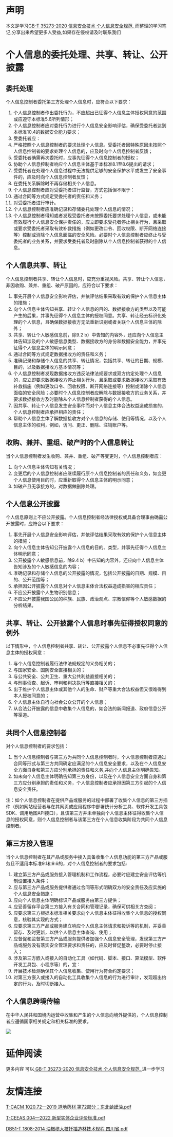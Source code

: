 # 声明 
本文是学习[GB-T 35273-2020 信息安全技术 个人信息安全规范. ](https://siduwenku.com/view/19?f=new_2023)而整理的学习笔记,分享出来希望更多人受益,如果存在侵权请及时联系我们
# 个人信息的委托处理、共享、转让、公开披露  
  
## 委托处理  
  
个人信息控制者委托第三方处理个人信息时，应符合以下要求：  
  
1.  个人信息控制者作出委托行为，不应超出已征得个人信息主体授权同意的范围或应遵守本标准5.6所列情形；  
2.  个人信息控制者应对委托行为进行个人信息安全影响评估，确保受委托者达到本标准10.4的数据安全能力要求；  
3.  受委托者应：  
4.  严格按照个人信息控制者的要求处理个人信息。受委托者因特殊原因未按照个人信息控制者的要求处理个人信息的，应及时向个人信息控制者反馈；  
5.  受委托者确需再次委托时，应事先征得个人信息控制者的授权；  
6.  协助个人信息控制者响应个人信息主体基于本标准8.1至8.6提出的请求；  
7.  受委托者在处理个人信息过程中无法提供足够的安全保护水平或发生了安全事件的，应及时向个人信息控制者反馈；  
8.  在委托关系解除时不再存储相关个人信息。  
9.  个人信息控制者应对受委托者进行监督，方式包括但不限于：  
10. 通过合同等方式规定受委托者的责任和义务；  
11. 对受委托者进行审计。  
12. 个人信息控制者应准确记录和存储委托处理个人信息的情况；  
13. 个人信息控制者得知或者发现受委托者未按照委托要求处理个人信息，或未能有效履行个人信息安全保护责任的，应立即要求受托者停止相关行为，且采取或要求受委托者采取有效补救措施（例如更改口令、回收权限、断开网络连接等）控制或消除个人信息面临的安全风险。必要时个人信息控制者应终止与受委托者的业务关系，并要求受委托者及时删除从个人信息控制者获得的个人信息。  
  
## 个人信息共享、转让  
  
个人信息控制者共享、转让个人信息时，应充分重视风险。共享、转让个人信息，非因收购、兼并、重组、破产原因的，应符合以下要求：  
  
1.  事先开展个人信息安全影响评估，并依评估结果采取有效的保护个人信息主体的措施；  
2.  向个人信息主体告知共享、转让个人信息的目的、数据接收方的类型以及可能产生的后果，并事先征得个人信息主体的授权同意。共享、转让经去标识化处理的个人信息，且确保数据接收方无法重新识别或者关联个人信息主体的除外；  
3.  共享、转让个人敏感信息前，除9.2 b）中告知的内容外，还应向个人信息主体告知涉及的个人敏感信息类型、数据接收方的身份和数据安全能力，并事先征得个人信息主体的明示同意；  
4.  通过合同等方式规定数据接收方的责任和义务；  
5.  准确记录和存储个人信息的共享、转让情况，包括共享、转让的日期、规模、目的，以及数据接收方基本情况等；  
6.  个人信息控制者发现数据接收方违反法律法规要求或双方约定处理个人信息的，应立即要求数据接收方停止相关行为，且采取或要求数据接收方采取有效补救措施（例如更改口令、回收权限、断开网络连接等）控制或消除个人信息面临的安全风险；必要时个人信息控制者应解除与数据接收方的业务关系，并要求数据接收方及时删除从个人信息控制者获得的个人信息。  
7.  因共享、转让个人信息发生安全事件而对个人信息主体合法权益造成损害的，个人信息控制者应承担相应的责任；  
8.  帮助个人信息主体了解数据接收方对个人信息的存储、使用等情况，以及个人信息主体的权利，例如，访问、更正、删除、注销账户等。  
  
## 收购、兼并、重组、破产时的个人信息转让  
  
当个人信息控制者发生收购、兼并、重组、破产等变更时，个人信息控制者应：  
  
1.  向个人信息主体告知有关情况；  
2.  变更后的个人信息控制者应继续履行原个人信息控制者的责任和义务，如变更个人信息使用目的时，应重新取得个人信息主体的明示同意；  
3.  如破产且无承接方的，对数据做删除处理。  
  
## 个人信息公开披露  
  
个人信息原则上不应公开披露。个人信息控制者经法律授权或具备合理事由确需公开披露时，应符合以下要求：  
  
1.  事先开展个人信息安全影响评估，并依评估结果采取有效的保护个人信息主体的措施；  
2.  向个人信息主体告知公开披露个人信息的目的、类型，并事先征得个人信息主体明示同意；  
3.  公开披露个人敏感信息前，除9.4 b）中告知的内容外，还应向个人信息主体告知涉及的个人敏感信息的内容；  
4.  准确记录和存储个人信息的公开披露的情况，包括公开披露的日期、规模、目的、公开范围等；  
5.  承担因公开披露个人信息对个人信息主体合法权益造成损害的相应责任；  
6.  不应公开披露个人生物识别信息；  
7.  不应公开披露我国公民的种族、民族、政治观点、宗教信仰等个人敏感数据的分析结果。  
  
## 共享、转让、公开披露个人信息时事先征得授权同意的例外  
  
以下情形中，个人信息控制者共享、转让、公开披露个人信息不必事先征得个人信息主体的授权同意：  
  
1.  与个人信息控制者履行法律法规规定的义务相关的；  
2.  与国家安全、国防安全直接相关的；  
3.  与公共安全、公共卫生、重大公共利益直接相关的；  
4.  与刑事侦查、起诉、审判和判决执行等直接相关的；  
5.  出于维护个人信息主体或其他个人的生命、财产等重大合法权益但又很难得到本人授权同意的；  
6.  个人信息主体自行向社会公众公开的个人信息；  
7.  从合法公开披露的信息中收集个人信息的，如合法的新闻报道、政府信息公开等渠道。  
  
## 共同个人信息控制者  
  
对个人信息控制者的要求包括：  
  
1.  当个人信息控制者与第三方为共同个人信息控制者时，个人信息控制者应通过合同等形式与第三方共同确定应满足的个人信息安全要求，以及在个人信息安全方面自身和第三方应分别承担的责任和义务,并向个人信息主体明确告知。  
2.  如未向个人信息主体明确告知第三方身份，以及在个人信息安全方面自身和第三方应分别承担的责任和义务，个人信息控制者应承担因第三方引起的个人信息安全责任。  
  
注：如个人信息控制者在提供产品或服务的过程中部署了收集个人信息的第三方插件（例如网站经营者与在其网页或应用程序中部署统计分析工具、软件开发工具包SDK、调用地图API接口），且该第三方并未单独向个人信息主体征得收集个人信息的授权同意，则个人信息控制者与该第三方在个人信息收集阶段为共同个人信息控制者。  
  
## 第三方接入管理  
  
当个人信息控制者在其产品或服务中接入具备收集个人信息功能的第三方产品或服务且不适用本标准9.1和9.6的，对个人信息控制者的要求包括:  
  
1.  建立第三方产品或服务接入管理机制和工作流程，必要时应建立安全评估等机制设置接入条件；  
2.  应与第三方产品或服务提供者通过合同等形式明确双方的安全责任及应实施的个人信息安全措施；  
3.  应向个人信息主体明确标识产品或服务由第三方提供；  
4.  应妥善留存平台第三方接入有关合同和管理记录，确保可供相关方查阅；  
5.  应要求第三方根据本标准相关要求向个人信息主体征得收集个人信息的授权同意，核验其实现的方式；  
6.  应要求第三方产品或服务建立响应个人信息主体请求和投诉等的机制，并妥善留存、及时更新，以供个人信息主体查询、使用；  
7.  应督促和监督第三方产品或服务提供者加强个人信息安全管理，发现第三方产品或服务没有落实安全管理要求和责任的，应及时督促整改，必要时停止接入；  
8.  涉及第三方嵌入或接入的自动化工具（如代码、脚本、接口、算法模型、软件开发工具包、小程序等）的，宜：  
9.  开展技术检测确保其个人信息收集、使用行为符合约定要求；  
10. 对第三方嵌入或接入的自动化工具收集个人信息的行为进行审计，发现超出约定的行为，及时切断接入。  
  
## 个人信息跨境传输  
  
在中华人民共和国境内运营中收集和产生的个人信息向境外提供的，个人信息控制者应遵循国家相关规定和相关标准的要求。  
  

![](http://public.host.github5.com/media/fengmian.png)
# 延伸阅读 
 更多内容 可以[ GB-T 35273-2020 信息安全技术 个人信息安全规范. ](https://siduwenku.com/view/19?f=2023)进一步学习

# 友情连接
[T-CACM 1020.72—2019 道地药材 第72部分：东北蛤蟆油.pdf](http://github5.com/view/71310?f=new)

[T-CEEAS 004—2022 新型实体企业评价标准.pdf](http://github5.com/view/57251?f=new)

[DB51-T 1808-2014 油橄榄大枝扦插造林技术规程 四川省.pdf](http://github5.com/view/47167?f=new)
